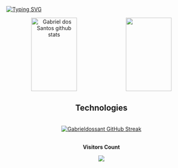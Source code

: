 [![Typing SVG](https://readme-typing-svg.herokuapp.com/?color=6a5acd&size=30&center=true&vCenter=true&width=1000&lines=;HELLOOO+WELCOME+!+My+name+is+Gabriel;I'm+20+years+old;I'm+from+Brazil;I'm+Studying+Computer+Science;Enjoy+:%29)](https://git.io/typing-svg)

<div align="center">  
    <img width="49%" height="195px" src="https://github-readme-stats.vercel.app/api?username=gabrieldossant&show_icons=true&count_private=true&hide_border=true&title_color=6a5acd&icon_color=6a5acd&text_color=c9d1d9&bg_color=0d1117" alt="Gabriel dos Santos github stats" /> 
    <img width="49%" height="195px" src="https://github-readme-stats.vercel.app/api/top-langs/?username=gabrieldossant&layout=compact&hide_border=true&title_color=6a5acd&text_color=c9d1d9&bg_color=0d1117" />
<br>
<h2 align="center">Technologies</h2>
<div align="center">
       
</div>
<br>
<div align="center">
    <a href="https://git.io/streak-stats">
    <img alt="Gabrieldossant GitHub Streak" src="https://streak-stats.demolab.com?user=gabrieldossant&theme=neon-dark" /></a>
</div>

<div align="center">
<br><p align="center"><b>Visitors Count</b></p>  
<p align="center"><img align="center" src="https://profile-counter.glitch.me/{gabrieldossant}/count.svg" /></p> 
<br>
</div>
